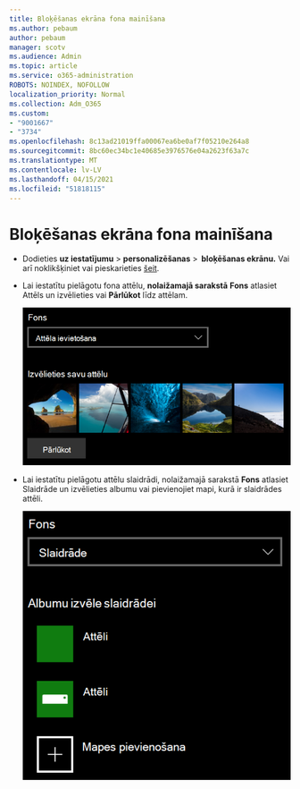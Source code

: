 ```yaml
---
title: Bloķēšanas ekrāna fona mainīšana
ms.author: pebaum
author: pebaum
manager: scotv
ms.audience: Admin
ms.topic: article
ms.service: o365-administration
ROBOTS: NOINDEX, NOFOLLOW
localization_priority: Normal
ms.collection: Adm_O365
ms.custom:
- "9001667"
- "3734"
ms.openlocfilehash: 8c13ad21019ffa00067ea6be0af7f05210e264a8
ms.sourcegitcommit: 8bc60ec34bc1e40685e3976576e04a2623f63a7c
ms.translationtype: MT
ms.contentlocale: lv-LV
ms.lasthandoff: 04/15/2021
ms.locfileid: "51818115"
---
```

# <a name="change-your-lock-screen-background"></a>Bloķēšanas ekrāna fona mainīšana

- Dodieties **uz iestatījumu**  >  **personalizēšanas**  >  **bloķēšanas ekrānu.** Vai arī noklikšķiniet vai pieskarieties [šeit](ms-settings:lockscreen?activationSource=GetHelp).

- Lai iestatītu pielāgotu fona attēlu, **nolaižamajā sarakstā** **Fons** atlasiet Attēls un izvēlieties vai **Pārlūkot** līdz attēlam.

  ![Iestatiet pielāgotu fona attēlu.](media/set-custom-background-pic.png)

- Lai iestatītu pielāgotu attēlu slaidrādi, nolaižamajā sarakstā **Fons** atlasiet Slaidrāde un izvēlieties albumu vai pievienojiet mapi, kurā ir slaidrādes attēli. 

  ![Pielāgotu attēlu slaidrādes iestatīšana.](media/set-up-slideshow-background.png)
